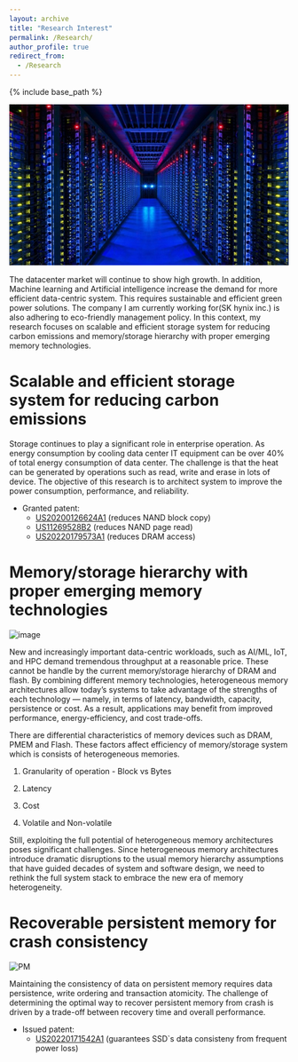 ```yaml
---
layout: archive
title: "Research Interest"
permalink: /Research/
author_profile: true
redirect_from:
  - /Research
---
```



{% include base_path %}

![datacenter_img](/images/datacenter.jpg)

The datacenter market will continue to show high growth. In addition, Machine learning and Artificial intelligence increase the demand for more efficient data-centric system. This requires sustainable and efficient green power solutions. The company I am currently working for(SK hynix inc.) is also adhering to eco-friendly management policy. In this context, my research focuses on scalable and efficient storage system for reducing carbon emissions and memory/storage hierarchy with proper emerging memory technologies.



Scalable and efficient storage system for reducing carbon emissions
======

Storage continues to play a significant role in enterprise operation. As energy consumption by cooling data center IT equipment can be over 40% of total energy consumption of data center. The challenge is that 
the heat can be generated by operations such as read, write and erase in lots of device. The objective of this research is to architect system to improve the power consumption, performance, and reliability. 

* Granted patent:
  * [US20200126624A1](https://patents.google.com/patent/US20200126624A1) (reduces NAND block copy)
  * [US11269528B2](https://patents.google.com/patent/US11269528B2) (reduces NAND page read)
  * [US20220179573A1](https://patents.google.com/patent/US20220179573A1) (reduces DRAM access) 
  
  
  
Memory/storage hierarchy with proper emerging memory technologies
======

![image](https://user-images.githubusercontent.com/25541665/182406062-22a6faef-93f4-42a5-81c8-38fbc6468e76.png)

New and increasingly important data-centric workloads, such as AI/ML, IoT, and HPC demand tremendous throughput at a reasonable price. These cannot be handle by the current memory/storage hierarchy of DRAM and flash. By combining different memory technologies, heterogeneous memory architectures allow today’s systems to take advantage of the strengths of each technology — namely, in terms of latency, bandwidth, capacity, persistence or cost. As a result, applications may benefit from improved performance, energy-efficiency, and cost trade-offs.

There are differential characteristics of memory devices such as DRAM, PMEM and Flash. These factors affect efficiency of memory/storage system which is consists of heterogeneous memories.

1) Granularity of operation - Block vs Bytes

2) Latency

3) Cost

4) Volatile and Non-volatile

Still, exploiting the full potential of heterogeneous memory architectures poses significant challenges. Since heterogeneous memory architectures introduce dramatic disruptions to the usual memory hierarchy assumptions that have guided decades of system and software design, we need to rethink the full system stack to embrace the new era of memory heterogeneity. 


Recoverable persistent memory for crash consistency
======

![PM](https://user-images.githubusercontent.com/25541665/182413294-a7f7326f-0f73-4178-8d24-a01564dd79b0.png)

Maintaining the consistency of data on persistent memory requires data persistence, write ordering and transaction atomicity. The challenge of determining the optimal way to recover persistent memory from crash is driven by a trade-off between recovery time and overall performance.
  * Issued patent:
    * [US20220171542A1](https://patents.google.com/patent/US20220171542A1) (guarantees SSD`s data consisteny from frequent power loss)
 

